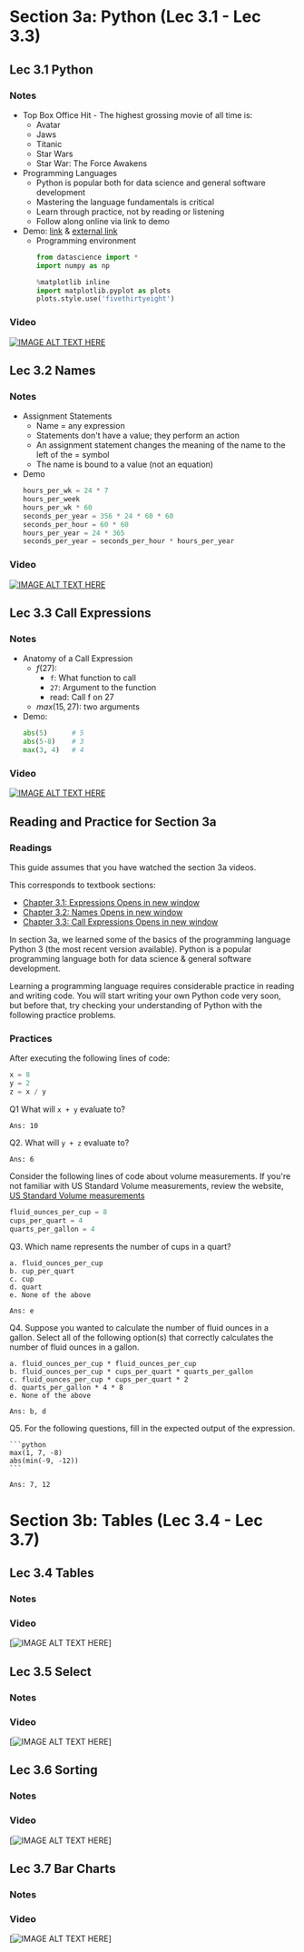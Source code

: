 # Section 3a: Python (Lec 3.1 - Lec 3.3)

## Lec 3.1 Python

### Notes

+ Top Box Office Hit - The highest grossing movie of all time is:
    + Avatar
    + Jaws
    + Titanic
    + Star Wars
    + Star War: The Force Awakens
+ Programming Languages
    + Python is popular both for data science and general software development
    + Mastering the language fundamentals is critical
    + Learn through practice, not by reading or listening
    + Follow along  online via link to demo
+ Demo: [link](./notebooks/lec03.ipynb) & [external link](https://courses.edx.org/courses/course-v1:BerkeleyX+Data8.1x+1T2018/courseware/413fff9cb76c471fa0ccb32d7d08ace6/d09d78f97bbe4174a78df2b3846779f4/1?activate_block_id=block-v1%3ABerkeleyX%2BData8.1x%2B1T2018%2Btype%40vertical%2Bblock%40d518a9ada2594f298e3c3972b574a39d)
    + Programming environment
        ```python
        from datascience import *
        import numpy as np

        %matplotlib inline
        import matplotlib.pyplot as plots
        plots.style.use('fivethirtyeight')
        ```

### Video

[![IMAGE ALT TEXT HERE](https://img.youtube.com/vi/YOUTUBE_VIDEO_ID_HERE/0.jpg)](https://youtu.be/zEN_zpTGjsY)

## Lec 3.2 Names

### Notes

+ Assignment Statements
    + Name = any expression
    + Statements don't have a value; they perform an action
    + An assignment statement changes the meaning of the name to the left of the = symbol
    + The name is bound to a value (not an equation)
+ Demo
    ```python
    hours_per_wk = 24 * 7
    hours_per_week
    hours_per_wk * 60
    seconds_per_year = 356 * 24 * 60 * 60
    seconds_per_hour = 60 * 60
    hours_per_year = 24 * 365
    seconds_per_year = seconds_per_hour * hours_per_year
    ```

### Video

[![IMAGE ALT TEXT HERE](https://img.youtube.com/vi/YOUTUBE_VIDEO_ID_HERE/0.jpg)](https://youtu.be/-b1peYEib_A)


## Lec 3.3 Call Expressions

### Notes

+ Anatomy of a Call Expression
    + $f(27)$:
        + `f`: What function to call
        + `27`: Argument to the function
        + read: Call f on 27
    + $max(15, 27)$: two arguments
+ Demo:
    ```python
    abs(5)      # 5
    abs(5-8)    # 3
    max(3, 4)   # 4
    ```

### Video

[![IMAGE ALT TEXT HERE](https://img.youtube.com/vi/YOUTUBE_VIDEO_ID_HERE/0.jpg)](https://youtu.be/fLNavUrZXSc)


## Reading and Practice for Section 3a

### Readings

This guide assumes that you have watched the section 3a videos.

This corresponds to textbook sections: 

+ [Chapter 3.1: Expressions Opens in new window](https://www.inferentialthinking.com/chapters/03/1/expressions.html)
+ [Chapter 3.2: Names Opens in new window](https://www.inferentialthinking.com/chapters/03/2/names.html)
+ [Chapter 3.3: Call Expressions Opens in new window](https://www.inferentialthinking.com/chapters/03/3/call-expressions.html)

In section 3a, we learned some of the basics of the programming language Python 3 (the most recent version available).  Python is a popular programming language both for data science & general software development.  

Learning a programming language requires considerable practice in reading and writing code. You will start writing your own Python code very soon, but before that, try checking your understanding of Python with the following practice problems.

### Practices

After executing the following lines of code:
```python
x = 8
y = 2
z = x / y
```

Q1 What will `x + y` evaluate to?

    Ans: 10

Q2. What will `y + z` evaluate to?

    Ans: 6

Consider the following lines of code about volume measurements. If you're not familiar with US Standard Volume measurements, review the website, [US Standard Volume measurements](https://www.mathsisfun.com/measure/us-standard-volume.html)

```python
fluid_ounces_per_cup = 8
cups_per_quart = 4
quarts_per_gallon = 4
```

Q3. Which name represents the number of cups in a quart?

    a. fluid_ounces_per_cup
    b. cup_per_quart
    c. cup
    d. quart
    e. None of the above

    Ans: e

Q4. Suppose you wanted to calculate the number of fluid ounces in a gallon. Select all of the following option(s) that correctly calculates the number of fluid ounces in a gallon.

    a. fluid_ounces_per_cup * fluid_ounces_per_cup
    b. fluid_ounces_per_cup * cups_per_quart * quarts_per_gallon
    c. fluid_ounces_per_cup * cups_per_quart * 2
    d. quarts_per_gallon * 4 * 8
    e. None of the above

    Ans: b, d

Q5. For the following questions, fill in the expected output of the expression.

    ```python
    max(1, 7, -8)
    abs(min(-9, -12))
    ```

    Ans: 7, 12

# Section 3b: Tables (Lec 3.4 - Lec 3.7)

## Lec 3.4 Tables

### Notes


### Video

[![IMAGE ALT TEXT HERE](https://img.youtube.com/vi/YOUTUBE_VIDEO_ID_HERE/0.jpg)]

## Lec 3.5 Select

### Notes


### Video

[![IMAGE ALT TEXT HERE](https://img.youtube.com/vi/YOUTUBE_VIDEO_ID_HERE/0.jpg)]

## Lec 3.6 Sorting

### Notes


### Video

[![IMAGE ALT TEXT HERE](https://img.youtube.com/vi/YOUTUBE_VIDEO_ID_HERE/0.jpg)]

## Lec 3.7 Bar Charts

### Notes


### Video

[![IMAGE ALT TEXT HERE](https://img.youtube.com/vi/YOUTUBE_VIDEO_ID_HERE/0.jpg)]

